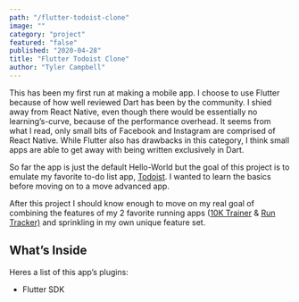 ```yaml
---
path: "/flutter-todoist-clone"
image: ""
category: "project"
featured: "false"
published: "2020-04-28"
title: "Flutter Todoist Clone"   
author: "Tyler Campbell"
---
```

This has been my first run at making a mobile app.  I choose to use Flutter because of how well reviewed Dart has been by the community. I shied away from React Native, even though there would be essentially no learning’s-curve, because of the performance overhead. It seems from what I read, only small bits of Facebook and Instagram are comprised of React Native. While Flutter also has drawbacks in this category, I think small apps are able to get away with being written exclusively in Dart. 

So far the app is just the default Hello-World but the goal of this project is to emulate my favorite to-do list app, [Todoist](https://apps.apple.com/us/app/todoist-to-do-list-tasks/id572688855). I wanted to learn the basics before moving on to a move advanced app. 

After this project I should know enough to move on my real goal of combining the features of my 2 favorite running apps ([10K  Trainer](https://apps.apple.com/us/app/10k-trainer-by-c25k/id511600311) & [Run Tracker)](https://apps.apple.com/us/app/running-distance-tracker-pro/id1205237896) and sprinkling in my own unique feature set. 

## What’s Inside
Heres a list of this app’s plugins:

* Flutter SDK